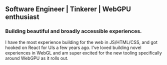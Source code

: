 ## Software Engineer | Tinkerer | WebGPU enthusiast
### Building beautiful and broadly accessible experiences.

I have the most experience building for the web in JS/HTML/CSS, and got hooked on React for UIs a few years ago. I've loved building novel experiences in WebGL and am super excited for the new tooling specifically around WebGPU as it rolls out.
